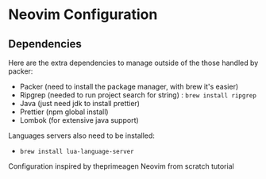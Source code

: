 # Neovim Configuration


## Dependencies
Here are the extra dependencies to manage outside of the those handled by packer: 
+ Packer (need to install the package manager, with brew it's easier)
+ Ripgrep (needed to run project search for string) : `brew install ripgrep`
+ Java (just need jdk to install prettier)
+ Prettier (npm global install)
+ Lombok (for extensive java support)

Languages servers also need to be installed:
+ `brew install lua-language-server`


Configuration inspired by theprimeagen Neovim from scratch tutorial
